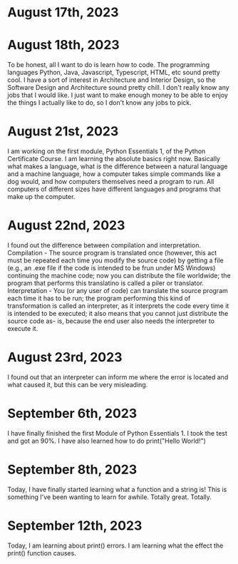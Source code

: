 # August 17th, 2023
# August 18th, 2023
To be honest, all I want to do is learn how to code. The programming languages Python, Java, Javascript, Typescript, HTML, etc sound pretty cool. I have a sort of interest in Architecture and Interior Design, so the Software Design and Architecture sound pretty chill. I don't really know any jobs that I would like. I just want to make enough money to be able to enjoy the things I actually like to do, so I don't know any jobs to pick.
# August 21st, 2023
I am working on the first module, Python Essentials 1, of the Python Certificate Course. I am learning the absolute basics right now. Basically what makes a language, what is the difference between a natural language and a machine language, how a computer takes simple commands like a dog would, and how computers themselves need a program to run. All computers of different sizes have different languages and programs that make up the computer. 
# August 22nd, 2023
I found out the difference between compilation and interpretation. 
Compilation - The source program is translated once (however, this act must be repeated each time you modify the source code) by getting a file (e.g., an .exe file if the code is intended to be frun under MS Windows)  continuing the machine code; now you can distribute the file worldwide; the program that performs this translatino is called a piler or translator. 
Interpretation - You (or any user of code) can translate the source program each time it has to be run; the program performing this kind of transformation is called an interpreter, as it interprets the code every time it is intended to be executed; it also means that you cannot just distribute the source code as- is, because the end user also needs the interpreter to execute it. 
# August 23rd, 2023
I found out that an interpreter can inform me where the error is located and what caused it, but this can be very misleading. 
# September 6th, 2023
I have finally finished the first Module of Python Essentials 1. I took the test and got an 90%. I have also learned how to do 
print("Hello World!")
# September 8th, 2023
Today, I have finally started learning what a function and a string is! This is something I've been wanting to learn for awhile. Totally great. Totally. 
# September 12th, 2023
Today, I am learning about print() errors.  I am learning what the effect the print() function causes. 
